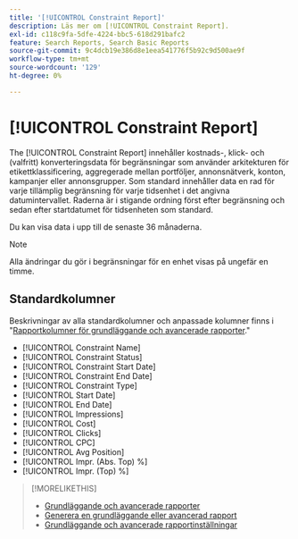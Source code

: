 ```yaml
---
title: '[!UICONTROL Constraint Report]'
description: Läs mer om [!UICONTROL Constraint Report].
exl-id: c118c9fa-5dfe-4224-bbc5-618d291bafc2
feature: Search Reports, Search Basic Reports
source-git-commit: 9c4dcb19e386d8e1eea541776f5b92c9d500ae9f
workflow-type: tm+mt
source-wordcount: '129'
ht-degree: 0%

---
```


# [!UICONTROL Constraint Report]

The [!UICONTROL Constraint Report] innehåller kostnads-, klick- och (valfritt) konverteringsdata för begränsningar som använder arkitekturen för etikettklassificering, aggregerade mellan portföljer, annonsnätverk, konton, kampanjer eller annonsgrupper. Som standard innehåller data en rad för varje tillämplig begränsning för varje tidsenhet i det angivna datumintervallet. Raderna är i stigande ordning först efter begränsning och sedan efter startdatumet för tidsenheten som standard.

Du kan visa data i upp till de senaste 36 månaderna.

>[!NOTE]
>
>Alla ändringar du gör i begränsningar för en enhet visas på ungefär en timme.

## Standardkolumner

Beskrivningar av alla standardkolumner och anpassade kolumner finns i &quot;[Rapportkolumner för grundläggande och avancerade rapporter](basic-advanced-report-columns.md).&quot;

* [!UICONTROL Constraint Name]
* [!UICONTROL Constraint Status]
* [!UICONTROL Constraint Start Date]
* [!UICONTROL Constraint End Date]
* [!UICONTROL Constraint Type]
* [!UICONTROL Start Date]
* [!UICONTROL End Date]
* [!UICONTROL Impressions]
* [!UICONTROL Cost]
* [!UICONTROL Clicks]
* [!UICONTROL CPC]
* [!UICONTROL Avg Position]
* [!UICONTROL Impr. (Abs. Top) %]
* [!UICONTROL Impr. (Top) %]

>[!MORELIKETHIS]
>
>* [Grundläggande och avancerade rapporter](basic-advanced-report-about.md)
>* [Generera en grundläggande eller avancerad rapport](basic-advanced-report-generate.md)
>* [Grundläggande och avancerade rapportinställningar](basic-advanced-report-settings.md)
